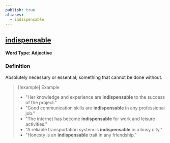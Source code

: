 ```yaml
---
publish: true
aliases:
  - indispensable
---
```


## [indispensable](https://dictionary.cambridge.org/dictionary/english/indispensable)
#### Word Type: Adjective

### Definition
Absolutely necessary or essential; something that cannot be done without.

> [!example] Example
> 
> - "Her knowledge and experience are **indispensable** to the success of the project."
> - "Good communication skills are **indispensable** in any professional job."
> - "The internet has become **indispensable** for work and leisure activities."
> - "A reliable transportation system is **indispensable** in a busy city."
> - "Honesty is an **indispensable** trait in any friendship."